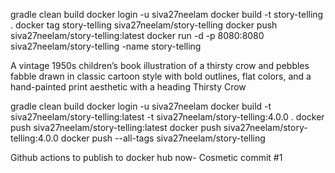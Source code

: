 gradle clean build
docker login -u siva27neelam
docker build -t story-telling .
docker tag story-telling siva27neelam/story-telling
docker push siva27neelam/story-telling:latest
docker run -d -p 8080:8080 siva27neelam/story-telling -name story-telling

A vintage 1950s children’s book illustration of a thirsty crow and pebbles
 fabble
drawn in classic cartoon style with bold outlines, flat colors,
and a hand-painted print aesthetic with a heading Thirsty Crow

gradle clean build
docker login -u siva27neelam
docker build -t siva27neelam/story-telling:latest -t siva27neelam/story-telling:4.0.0 .
docker push siva27neelam/story-telling:latest
docker push siva27neelam/story-telling:4.0.0
docker push --all-tags siva27neelam/story-telling

Github actions to publish to docker hub now-
Cosmetic commit #1



